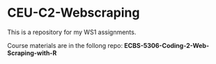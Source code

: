 # CEU-C2-Webscraping
This is a repository for my WS1 assignments.

Course materials are in the follong repo: **ECBS-5306-Coding-2-Web-Scraping-with-R**
